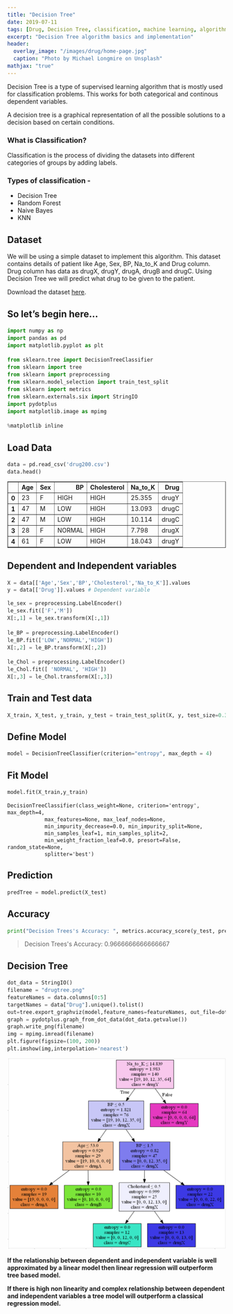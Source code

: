 ```yaml
---
title: "Decision Tree"
date: 2019-07-11
tags: [Drug, Decision Tree, classification, machine learning, algorithm]
excerpt: "Decision Tree algorithm basics and implementation"
header:
  overlay_image: "/images/drug/home-page.jpg"
  caption: "Photo by Michael Longmire on Unsplash"
mathjax: "true"
---
```


Decision Tree is a type of supervised learning algorithm that is mostly used for classification problems. This works for both categorical and continous dependent variables.

A decision tree is a graphical representation of all the possible solutions to a decision based on certain conditions.

### What is Classification?

Classification is the process of dividing the datasets into different categories of groups by adding labels.

### Types of classification -

 - Decision Tree
 - Random Forest
 - Naive Bayes
 - KNN

## Dataset

We will be using a simple dataset to implement this algorithm. This dataset contains details of patient like Age, Sex, BP, Na_to_K and Drug column. Drug column has data as drugX, drugY, drugA, drugB and drugC. Using Decision Tree we will predict what drug to be given to the patient.

Download the dataset [here](https://www.kaggle.com/gangliu/drugsets).

## So let’s begin here…

```python
import numpy as np
import pandas as pd
import matplotlib.pyplot as plt

from sklearn.tree import DecisionTreeClassifier
from sklearn import tree
from sklearn import preprocessing
from sklearn.model_selection import train_test_split
from sklearn import metrics
from sklearn.externals.six import StringIO
import pydotplus
import matplotlib.image as mpimg

%matplotlib inline
```

## Load Data

```python
data = pd.read_csv('drug200.csv')
data.head()
```

<div>
<style scoped>
    .dataframe tbody tr th:only-of-type {
        vertical-align: middle;
    }

    .dataframe tbody tr th {
        vertical-align: top;
    }

    .dataframe thead th {
        text-align: right;
    }
</style>
<table border="1" class="dataframe">
  <thead>
    <tr style="text-align: right;">
      <th></th>
      <th>Age</th>
      <th>Sex</th>
      <th>BP</th>
      <th>Cholesterol</th>
      <th>Na_to_K</th>
      <th>Drug</th>
    </tr>
  </thead>
  <tbody>
    <tr>
      <th>0</th>
      <td>23</td>
      <td>F</td>
      <td>HIGH</td>
      <td>HIGH</td>
      <td>25.355</td>
      <td>drugY</td>
    </tr>
    <tr>
      <th>1</th>
      <td>47</td>
      <td>M</td>
      <td>LOW</td>
      <td>HIGH</td>
      <td>13.093</td>
      <td>drugC</td>
    </tr>
    <tr>
      <th>2</th>
      <td>47</td>
      <td>M</td>
      <td>LOW</td>
      <td>HIGH</td>
      <td>10.114</td>
      <td>drugC</td>
    </tr>
    <tr>
      <th>3</th>
      <td>28</td>
      <td>F</td>
      <td>NORMAL</td>
      <td>HIGH</td>
      <td>7.798</td>
      <td>drugX</td>
    </tr>
    <tr>
      <th>4</th>
      <td>61</td>
      <td>F</td>
      <td>LOW</td>
      <td>HIGH</td>
      <td>18.043</td>
      <td>drugY</td>
    </tr>
  </tbody>
</table>
</div>


## Dependent and Independent variables

```python
X = data[['Age','Sex','BP','Cholesterol','Na_to_K']].values
y = data[['Drug']].values # Dependent variable
```

```python
le_sex = preprocessing.LabelEncoder()
le_sex.fit(['F','M'])
X[:,1] = le_sex.transform(X[:,1])

le_BP = preprocessing.LabelEncoder()
le_BP.fit(['LOW','NORMAL','HIGH'])
X[:,2] = le_BP.transform(X[:,2])

le_Chol = preprocessing.LabelEncoder()
le_Chol.fit([ 'NORMAL', 'HIGH'])
X[:,3] = le_Chol.transform(X[:,3]) 
```

## Train and Test data

```python
X_train, X_test, y_train, y_test = train_test_split(X, y, test_size=0.3, random_state=1)
```

## Define Model

```python
model = DecisionTreeClassifier(criterion="entropy", max_depth = 4)
```

## Fit Model

```python
model.fit(X_train,y_train)
```

    DecisionTreeClassifier(class_weight=None, criterion='entropy', max_depth=4,
                max_features=None, max_leaf_nodes=None,
                min_impurity_decrease=0.0, min_impurity_split=None,
                min_samples_leaf=1, min_samples_split=2,
                min_weight_fraction_leaf=0.0, presort=False, random_state=None,
                splitter='best')


## Prediction

```python
predTree = model.predict(X_test)
```

## Accuracy

```python
print("Decision Trees's Accuracy: ", metrics.accuracy_score(y_test, predTree))
```

> Decision Trees's Accuracy:  0.9666666666666667


## Decision Tree

```python
dot_data = StringIO()
filename = "drugtree.png"
featureNames = data.columns[0:5]
targetNames = data["Drug"].unique().tolist()
out=tree.export_graphviz(model,feature_names=featureNames, out_file=dot_data, class_names= np.unique(y_train), filled=True,  special_characters=True,rotate=False)  
graph = pydotplus.graph_from_dot_data(dot_data.getvalue())  
graph.write_png(filename)
img = mpimg.imread(filename)
plt.figure(figsize=(100, 200))
plt.imshow(img,interpolation='nearest')
```

![png](/images/drug/notebook_22_1.png)


**If the relationship between dependent and independent variable is well approximated by a linear model then linear regression will outperform tree based model.**

**If there is high non linearity and complex relationship between dependent and independent variables a tree model will outperform a classical regression model.**
